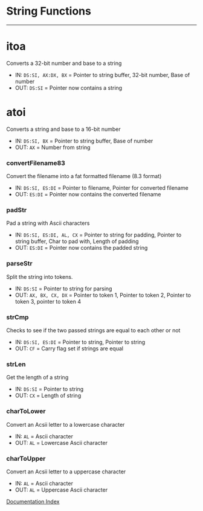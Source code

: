 # String Functions
---

# itoa
Converts a 32-bit number and base to a string
* IN: `DS:SI, AX:DX, BX` = Pointer to string buffer, 32-bit number, Base of number
* OUT: `DS:SI` = Pointer now contains a string

# atoi
Converts a string and base to a 16-bit number
* IN: `DS:SI, BX` = Pointer to string buffer, Base of number
* OUT: `AX` = Number from string

### convertFilename83
Convert the filename into a fat formatted filename (8.3 format)
* IN: `DS:SI, ES:DI` = Pointer to filename, Pointer for converted filename
* OUT: `ES:DI` = Pointer now contains the converted filename

### padStr 
Pad a string with Ascii characters
* IN: `DS:SI, ES:DI, AL, CX` = Pointer to string for padding, Pointer to string buffer, Char to pad with, Length of padding
* OUT: `ES:DI` = Pointer now contains the padded string

### parseStr
Split the string into tokens.
* IN: `DS:SI` = Pointer to string for parsing 
* OUT: `AX, BX, CX, DX` = Pointer to token 1, Pointer to token 2, Pointer to token 3, pointer to token 4

### strCmp
Checks to see if the two passed strings are equal to each other or not
* IN: `DS:SI, ES:DI` = Pointer to string, Pointer to string
* OUT: `CF` = Carry flag set if strings are equal

### strLen
Get the length of a string
* IN: `DS:SI` = Pointer to string
* OUT: `CX` = Length of string

### charToLower
Convert an Acsii letter to a lowercase character
* IN: `AL` = Ascii character
* OUT: `AL` = Lowercase Ascii character

### charToUpper
Convert an Acsii letter to a uppercase character
* IN: `AL` = Ascii character
* OUT: `AL` = Uppercase Ascii character

[Documentation Index](../doc_index.md)
